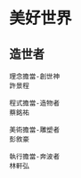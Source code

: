 # 美好世界
## 造世者

~~~
理念擔當-創世神
許景程
~~~

~~~
程式擔當-造物者
蔡銘祐
~~~

~~~
美術擔當-雕塑者
彭敘豪
~~~

~~~
執行擔當-奔波者
林軒弘
~~~